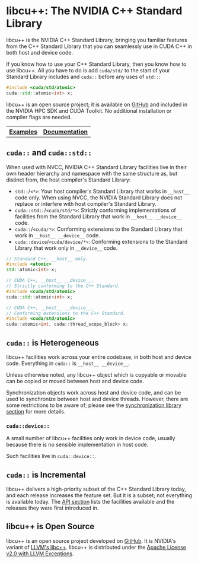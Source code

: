 # libcu++: The NVIDIA C++ Standard Library

libcu++ is the NVIDIA C++ Standard Library, bringing you familiar features from
  the C++ Standard Library that you can seamlessly use in CUDA C++ in both host
  and device code.

If you know how to use your C++ Standard Library, then you know how to use
  libcu++.
All you have to do is add `cuda/std/` to the start of your Standard Library
  includes and `cuda::` before any uses of `std::`:

```c++
#include <cuda/std/atomic>
cuda::std::atomic<int> x;
```

libcu++ is an open source project; it is available on [GitHub] and included in
  the NVIDIA HPC SDK and CUDA Toolkit.
No additional installation or compiler flags are needed.

<table><tr>
<th><b><a href="https://github.com/nvidia/libcudacxx/tree/main/samples">Examples</a></b></th>
<th><b><a href="https://nvidia.github.io/libcudacxx">Documentation</a></b></th>
</tr></table>

## `cuda::` and `cuda::std::`

When used with NVCC, NVIDIA C++ Standard Library facilities live in their own
  header hierarchy and namespace with the same structure as, but distinct from,
  the host compiler's Standard Library:

* `std::`/`<*>`: Your host compiler's Standard Library that works in
      `__host__` code only.
    When using NVCC, the NVIDIA Standard Library does not replace or
      interfere with host compiler's Standard Library.
* `cuda::std::`/`<cuda/std/*>`: Strictly conforming implementations of
      facilities from the Standard Library that work in `__host__ __device__`
      code.
* `cuda::`/`<cuda/*>`: Conforming extensions to the Standard Library that
      work in `__host__ __device__` code.
* `cuda::device`/`<cuda/device/*>`: Conforming extensions to the Standard
      Library that work only in `__device__` code.

```c++
// Standard C++, __host__ only.
#include <atomic>
std::atomic<int> x;

// CUDA C++, __host__ __device__.
// Strictly conforming to the C++ Standard.
#include <cuda/std/atomic>
cuda::std::atomic<int> x;

// CUDA C++, __host__ __device__.
// Conforming extensions to the C++ Standard.
#include <cuda/std/atomic>
cuda::atomic<int, cuda::thread_scope_block> x;
```

## `cuda::` is Heterogeneous

libcu++ facilities work across your entire codebase, in both host and device
  code.
Everything in `cuda::` is `__host__ __device__`.

Unless otherwise noted, any libcu++ object which is copyable or movable can be
  copied or moved between host and device code.

Synchronization objects work across host and device code, and can be used to
  synchronize between host and device threads.
However, there are some restrictions to be aware of; please see the
  [synchronization library section] for more details.

### `cuda::device::`

A small number of libcu++ facilities only work in device code, usually because
  there is no sensible implementation in host code.

Such facilities live in `cuda::device::`.

## `cuda::` is Incremental

libcu++ delivers a high-priority subset of the C++ Standard Library today, and
  each release increases the feature set.
But it is a subset; not everything is available today.
The [API section] lists the facilities available and the releases they were
  first introduced in.

## libcu++ is Open Source

libcu++ is an open source project developed on [GitHub].
It is NVIDIA's variant of [LLVM's libc++].
libcu++ is distributed under the [Apache License v2.0 with LLVM Exceptions].


[GitHub]: https://github.com/nvidia/libcudacxx

[API section]: https://nvidia.github.io/libcudacxx/api.html
[synchronization library section]: https://nvidia.github.io/libcudacxx/api/synchronization_library.html

[documentation]: https://nvidia.github.io/libcudacxx

[LLVM's libc++]: https://libcxx.llvm.org
[Apache License v2.0 with LLVM Exceptions]: https://llvm.org/LICENSE.txt
